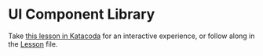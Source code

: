 # UI Component Library

Take [this lesson in Katacoda](https://www.katacoda.com/alexrosenkranz/scenarios/ui-component-docs) for an interactive experience, or follow along in the [Lesson](./Lesson.md) file.